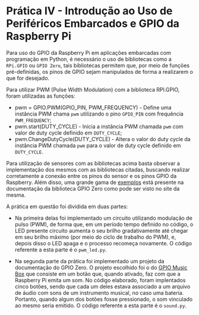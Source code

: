# Prática IV - Introdução ao Uso de Periféricos Embarcados e GPIO da Raspberry Pi

Para uso do GPIO da Raspberry Pi em aplicações embarcadas com programação em Python, é necessário o uso de bibliotecas como a ```RPi.GPIO``` ou ```GPIO Zero```, tais bibliotecas permitem que, por meio de funções pré-definidas, os pinos de GPIO sejam manipulados de forma a realizarem o que for desejado.

Para utilizar PWM (Pulse Width Modulation) com a biblioteca RPI.GPIO, foram utilizadas as funções:
  - pwm = GPIO.PWM(GPIO_PIN, PWM_FREQUENCY) - Define uma instância PWM chama ```pwm``` utilizando o pino ```GPIO_PIN``` com frequência ```PWM_FREQUENCY```;
  - pwm.start(DUTY_CYCLE) - Inicia a instância PWM chamada ```pwm``` com valor de duty cycle definido em ```DUTY_CYCLE```;
  - pwm.ChangeDutyCycle(DUTY_CYCLE) - Altera o valor do duty cycle da instância PWM chamada ```pwm``` para o valor de duty cycle definido em ```DUTY_CYCLE```.

Para utilização de sensores com as bibliotecas acima basta observar a implementação dos mesmos com as bibliotecas citadas, buscando realizar corretamente a conexão entre os pinos do sensor e os pinos GPIO da Raspberry. Além disso, uma grande gama de [exemplos](https://gpiozero.readthedocs.io/en/stable/recipes.html) está presente na documentação da biblioteca GPIO Zero como pode ser visto no site da mesma.

A prática em questão foi dividida em duas partes:

- Na primeira delas foi implementado um circuito utilizando modulação de pulso (PWM), de forma que, em um período tempo definido no código, o LED presente circuito aumenta o seu brilho gradativamente até chegar em seu brilho máximo (por meio do ciclo de trabalho do PWM), e, depois disso o LED apaga e o processo recomeça novamente. O código referente a esta parte é o ```pwm_led.py```.

- Na segunda parte da prática foi implementado um projeto da documentação do GPIO Zero. O projeto escolhido foi o do [GPIO Music Box](https://gpiozero.readthedocs.io/en/stable/recipes.html#gpio-music-box) que consiste em um botão que, quando ativado, faz com que a Raspberry Pi emita um som. No código elaborado, foram implentados cinco botões, sendo que cada um deles estava associado a um arquivo de áudio com sons de um instrumento musical, no caso uma bateria. Portanto, quando algum dos botões fosse pressionado, o som vinculado ao mesmo seria emitido. O código referente a esta parte é o ```sound.py```.